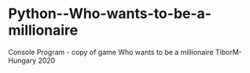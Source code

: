 # Python--Who-wants-to-be-a-millionaire
Console Program - copy of game Who wants to be a millionaire
TiborM-Hungary
2020

